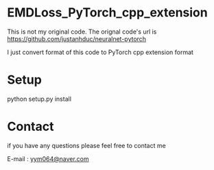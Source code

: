 # EMDLoss_PyTorch_cpp_extension

This is not my original code. The orignal code's url is https://github.com/justanhduc/neuralnet-pytorch

I just convert format of this code to PyTorch cpp extension format

# Setup
python setup.py install

# Contact
if you have any questions please feel free to contact me

E-mail : yym064@naver.com
